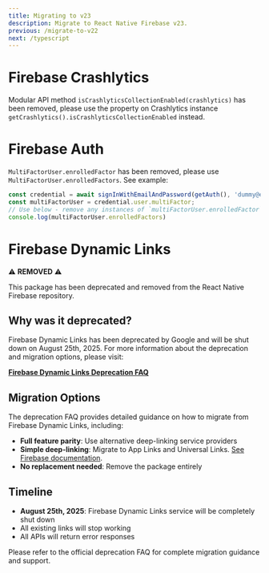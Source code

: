 ```yaml
---
title: Migrating to v23
description: Migrate to React Native Firebase v23.
previous: /migrate-to-v22
next: /typescript
---
```


# Firebase Crashlytics

Modular API method `isCrashlyticsCollectionEnabled(crashlytics)` has been removed, please use the property on Crashlytics instance
`getCrashlytics().isCrashlyticsCollectionEnabled` instead.

# Firebase Auth

`MultiFactorUser.enrolledFactor` has been removed, please use `MultiFactorUser.enrolledFactors`. See example:

```js
const credential = await signInWithEmailAndPassword(getAuth(), 'dummy@example.com', 'password');
const multiFactorUser = credential.user.multiFactor;
// Use below - remove any instances of `multiFactorUser.enrolledFactor`
console.log(multiFactorUser.enrolledFactors)

```

# Firebase Dynamic Links

⚠️ **REMOVED** ⚠️

This package has been deprecated and removed from the React Native Firebase repository.

## Why was it deprecated?

Firebase Dynamic Links has been deprecated by Google and will be shut down on August 25th, 2025. For more information about the deprecation and migration options, please visit:

**[Firebase Dynamic Links Deprecation FAQ](https://firebase.google.com/support/dynamic-links-faq)**

## Migration Options

The deprecation FAQ provides detailed guidance on how to migrate from Firebase Dynamic Links, including:

- **Full feature parity**: Use alternative deep-linking service providers
- **Simple deep-linking**: Migrate to App Links and Universal Links. [See Firebase documentation](https://firebase.google.com/support/guides/app-links-universal-links).
- **No replacement needed**: Remove the package entirely

## Timeline

- **August 25th, 2025**: Firebase Dynamic Links service will be completely shut down
- All existing links will stop working
- All APIs will return error responses

Please refer to the official deprecation FAQ for complete migration guidance and support.
